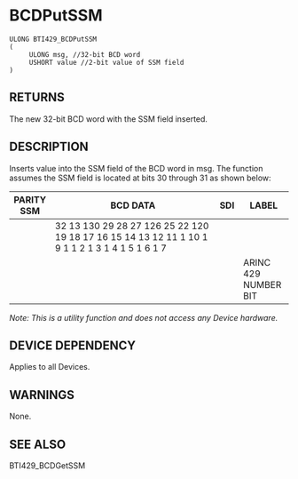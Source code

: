 # **BCDPutSSM**

```
ULONG BTI429_BCDPutSSM
(
     ULONG msg, //32-bit BCD word
     USHORT value //2-bit value of SSM field
)
```
## **RETURNS**

The new 32-bit BCD word with the SSM field inserted.

## **DESCRIPTION**

Inserts value into the SSM field of the BCD word in msg. The function assumes the SSM field is located at bits 30 through 31 as shown below:

| PARITY<br>SSM | BCD DATA                                                                                       | SDI | LABEL                      |
|---------------|------------------------------------------------------------------------------------------------|-----|----------------------------|
|               | 32 13 130 29 28 27 126 25 22 120 19 18 17 16 15 14 13 12 11 1 10 1 9 1 1 2 1 3 1 4 1 5 1 6 1 7 |     |                            |
|               |                                                                                                |     | ARINC 429<br>NUMBER<br>BIT |

*Note: This is a utility function and does not access any Device hardware.*

## **DEVICE DEPENDENCY**

Applies to all Devices.

## **WARNINGS**

None.

## **SEE ALSO**

BTI429\_BCDGetSSM